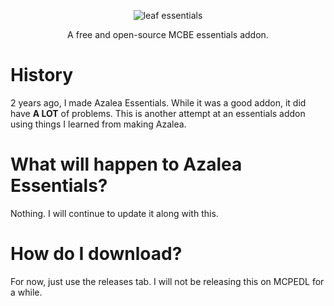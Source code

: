 <div align="center">

![leaf essentials](https://github.com/Leaf-Utilities/Leaf-Essentials/assets/122332042/25f51bb6-5a6f-4830-a56a-b04d6daae3e9)

A free and open-source MCBE essentials addon.

</div>

# History

2 years ago, I made Azalea Essentials. While it was a good addon, it did have **A LOT** of problems. This is another attempt at an essentials addon using things I learned from making Azalea.

# What will happen to Azalea Essentials?

Nothing. I will continue to update it along with this.

# How do I download?

For now, just use the releases tab. I will not be releasing this on MCPEDL for a while.
